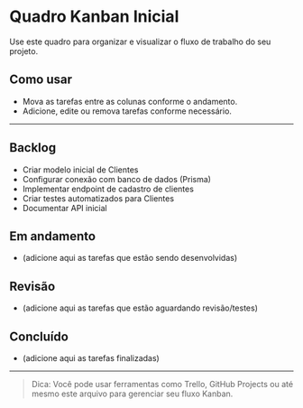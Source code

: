 # Quadro Kanban Inicial

Use este quadro para organizar e visualizar o fluxo de trabalho do seu projeto.

## Como usar
- Mova as tarefas entre as colunas conforme o andamento.
- Adicione, edite ou remova tarefas conforme necessário.

---

## Backlog
- Criar modelo inicial de Clientes
- Configurar conexão com banco de dados (Prisma)
- Implementar endpoint de cadastro de clientes
- Criar testes automatizados para Clientes
- Documentar API inicial

## Em andamento
- (adicione aqui as tarefas que estão sendo desenvolvidas)

## Revisão
- (adicione aqui as tarefas que estão aguardando revisão/testes)

## Concluído
- (adicione aqui as tarefas finalizadas)

---

> Dica: Você pode usar ferramentas como Trello, GitHub Projects ou até mesmo este arquivo para gerenciar seu fluxo Kanban.